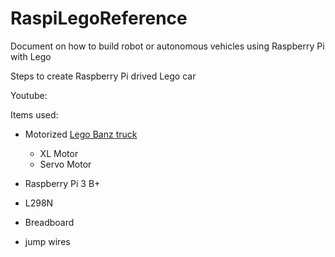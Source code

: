 # RaspiLegoReference
Document on how to build robot or autonomous vehicles using Raspberry Pi with Lego

Steps to create Raspberry Pi drived Lego car

Youtube:

Items used:

* Motorized [Lego Banz truck](https://shop.lego.com/en-US/product/Mercedes-Benz-Arocs-3245-42043)
  * XL Motor
  * Servo Motor
 
* Raspberry Pi 3 B+
* L298N
* Breadboard
* jump wires
